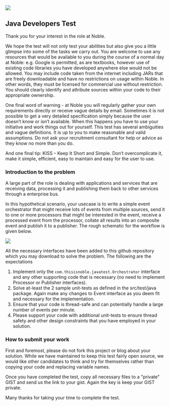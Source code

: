 ![](https://raw.github.com/NobleEurope/javatest/master/noblelogo.gif)
## Java Developers Test

Thank you for your interest in the role at Noble.

We hope the test will not only test your abilities but also give you a little glimpse into some
of the tasks we carry out. You are welcome to use any resources that would be available to
you during the course of a normal day at Noble: e.g. Google is permitted, as are textbooks,
however use of existing code libraries you have developed anywhere else would not be
allowed. You may include code taken from the internet including JARs that are freely
downloadable and have no restrictions on usage within Noble. In other words, they must be
licensed for commercial use without restriction. You should clearly identify and attribute
sources within your code to their appropriate ownership.

One final word of warning - at Noble you will regularly gather your own requirements directly
or receive vague details by email. Sometimes it is not possible to get a very detailed
specification simply because the user doesn’t know or isn’t available. When this
happens you have to use your initiative and work things out for yourself. This test has several
ambiguities and vague definitions. It is up to you to make reasonable and valid assumptions.
Do not ask your recruitment consultant for help or advice as they know no more than you do.

And one final tip: KISS – Keep It Short and Simple. Don’t overcomplicate it, make it simple,
efficient, easy to maintain and easy for the user to use.

### Introduction to the problem

A large part of the role is dealing with applications and services that are receiving data,
processing it and publishing them back to other services through a enterprise bus.

In this hypothetical scenario, your usecase is to write a simple event orchestrator that might
receive lots of events from multiple sources, send it to one or more processors that might be
interested in the event, receive a processed event from the processor, collate all results
into an composite event and publish it to a publisher. The rough schematic for the workflow
is given below.

![](https://raw.github.com/NobleEurope/javatest/master/javatest.png)

All the necessary interfaces have been added to this github repository which you may download
to solve the problem. The following are the expectations

1. Implement only the `com.thisisnoble.javatest.Orchestrator` interface and any other
supporting code that is necessary (no need to implement Processor or Publisher interfaces).
2. Solve at-least the 2 sample unit-tests as defined in the src/test/java package. Again
make any changes to Event interface as you deem fit and necessary for the implementation.
3. Ensure that your code is thread-safe and can potentially handle a large number of
events per minute.
4. Please support your code with additional unit-tests to ensure thread safety and other
design constraints that you have employed in your solution.

### How to submit your work

First and foremost, please do not fork this project or blog about your solution. While we have
maintained to keep this test fairly open source, we would like other candidates to think
and try for themselves rather than copying your code and replacing variable names.

Once you have completed the test, copy all necessary files to a "private" GIST and send us the
link to your gist. Again the key is keep your GIST private.

Many thanks for taking your time to complete the test.
